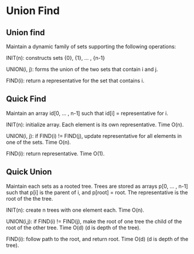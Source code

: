 # Union Find

## Union find

Maintain a dynamic family of sets supporting the following operations:

INIT(n): constructs sets {0}, {1}, ... , {n-1}

UNION(i, j): forms the union of the two sets that contain i and j. 

FIND(i): return a representative for the set that contains i.

## Quick Find
Maintain an array id[0, ... , n-1] such that id[i] = representative for i.

INIT(n): initialize array. Each element is its own representative. Time O(n).

UNION(i, j): if FIND(i) != FIND(j), update representative for all elements in one of the sets. Time O(n).

FIND(i): return representative. Time O(1).

## Quick Union
Maintain each sets as a rooted tree. Trees are stored as arrays p[0, ... , n-1] such that p[i] is the parent of i, and p[root] = root. The representative is the root of the the tree.

INIT(n): create n trees with one element each. Time O(n).

UNION(i,j): if FIND(i) != FIND(j), make the root of one tree the child of the root of the other tree. Time O(d) (d is depth of the tree).

FIND(i): follow path to the root, and return root. Time O(d) (d is depth of the tree).

